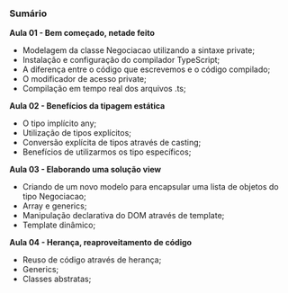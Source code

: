 ### Sumário

**Aula 01 - Bem começado, netade feito**

- Modelagem da classe Negociacao utilizando a sintaxe private;
- Instalação e configuração do compilador TypeScript;
- A diferença entre o código que escrevemos e o código compilado;
- O modificador de acesso private;
- Compilação em tempo real dos arquivos .ts;

**Aula 02 - Benefícios da tipagem estática**

- O tipo implícito any;
- Utilização de tipos explícitos;
- Conversão explícita de tipos através de casting;
- Benefícios de utilizarmos os tipo específicos;

**Aula 03 - Elaborando uma solução view**

- Criando de um novo modelo para encapsular uma lista de objetos do tipo Negociacao;
- Array e generics;
- Manipulação declarativa do DOM através de template;
- Template dinâmico;

**Aula 04 - Herança, reaproveitamento de código**

- Reuso de código através de herança;
- Generics;
- Classes abstratas;
